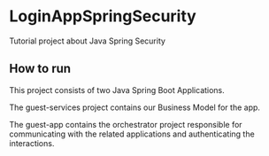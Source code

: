 # LoginAppSpringSecurity
Tutorial project about Java Spring Security

## How to run
This project consists of two Java Spring Boot Applications.

The guest-services project contains our Business Model for the app.

The guest-app contains the orchestrator project responsible for communicating with the related applications and authenticating the interactions. 